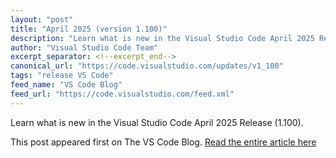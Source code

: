 ```yaml
---
layout: "post"
title: "April 2025 (version 1.100)"
description: "Learn what is new in the Visual Studio Code April 2025 Release (1.100)."
author: "Visual Studio Code Team"
excerpt_separator: <!--excerpt_end-->
canonical_url: "https://code.visualstudio.com/updates/v1_100"
tags: "release VS Code"
feed_name: "VS Code Blog"
feed_url: "https://code.visualstudio.com/feed.xml"
---
```


Learn what is new in the Visual Studio Code April 2025 Release (1.100).<!--excerpt_end-->

This post appeared first on The VS Code Blog. [Read the entire article here](https://code.visualstudio.com/updates/v1_100)
